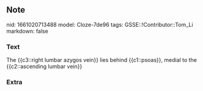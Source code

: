 ## Note
nid: 1661020713488
model: Cloze-7de96
tags: GSSE::!Contributor::Tom_Li
markdown: false

### Text
<div>
  The {{c3::right lumbar azygos vein}} lies behind {{c1::psoas}},
  medial to the {{c2::ascending lumbar vein}}
</div>

### Extra

